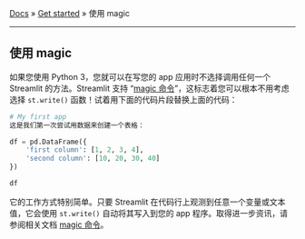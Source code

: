 [Docs](../README.md) » [Get started](../Get%20started) » 使用 magic

---

## 使用 magic

如果您使用 Python 3，您就可以在写您的 app 应用时不选择调用任何一个 Streamlit 的方法。Streamlit 支持 “[magic 命令](https://docs.streamlit.io/api.html#magic-commands)”，这标志着您可以根本不用考虑选择 `st.write()` 函数！试着用下面的代码片段替换上面的代码：

```python
# My first app
这是我们第一次尝试用数据来创建一个表格：

df = pd.DataFrame({
    'first column': [1, 2, 3, 4],
    'second column': [10, 20, 30, 40]
})

df
```

它的工作方式特别简单。只要 Streamlit 在代码行上观测到任意一个变量或文本值，它会使用 `st.write()` 自动将其写入到您的 app 程序。取得进一步资讯，请参阅相关文档 [magic 命令](https://docs.streamlit.io/api.html#magic-commands)。
